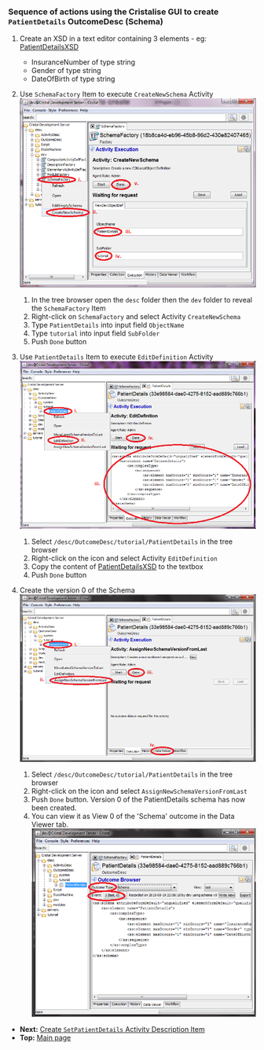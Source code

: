 ### Sequence of actions using the Cristalise GUI to create `PatientDetails` OutcomeDesc (Schema) 

1. Create an XSD in a text editor containing 3 elements - eg: [PatientDetailsXSD](../PatientDetailsXSD)
    - InsuranceNumber of type string
    - Gender of type string
    - DateOfBirth of type string

1. Use `SchemaFactory` Item to execute `CreateNewSchema` Activity ![SchemaFactory](SchemaFactor_CreateNewSchema.png)
    1. In the tree browser open the `desc` folder then the `dev` folder to reveal the `SchemaFactory` Item
    1. Right-click on `SchemaFactory` and select Activity `CreateNewSchema`
    1. Type `PatientDetails` into input field `ObjectName` 
    1. Type `tutorial` into input field `SubFolder`
    1. Push `Done` button 

1. Use `PatientDetails` Item to execute `EditDefinition` Activity ![PatientDetails](PatientDetails_EditDefinition.png)
    1. Select `/desc/OutcomeDesc/tutorial/PatientDetails` in the tree browser
    1. Right-click on the icon and select Activity `EditDefinition`
    1. Copy the content of [PatientDetailsXSD](../PatientDetailsXSD) to the textbox
    1. Push `Done` button 

1. Create the version 0 of the Schema ![PatientDetails](PatientDetails_AssignNewSchemaVersionFromLast.png)
    1. Select `/desc/OutcomeDesc/tutorial/PatientDetails` in the tree browser
    1. Right-click on the icon and select `AssignNewSchemaVersionFromLast` 
    1. Push `Done` button. Version 0 of the PatientDetails schema has now been created. 
    1. You can view it as View 0 of the 'Schema' outcome in the Data Viewer tab.![PatientDetails](PatientDetails_DataViewer.png)


- **Next:** [Create `SetPatientDetails` Activity Description Item](../Create-SetPatientDetails)
- **Top:**  [Main page](../Basic-Tutorial)